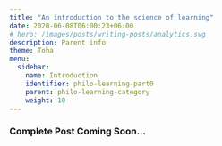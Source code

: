 ```yaml
---
title: "An introduction to the science of learning"
date: 2020-06-08T06:00:23+06:00
# hero: /images/posts/writing-posts/analytics.svg
description: Parent info
theme: Toha
menu:
  sidebar:
    name: Introduction
    identifier: philo-learning-part0
    parent: philo-learning-category
    weight: 10
---
```


### Complete Post Coming Soon...